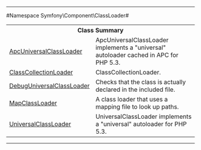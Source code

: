 

- - -

#Namespace Symfony\Component\ClassLoader#

<table class="title">
<tr><th colspan="2" class="title">Class Summary</th></tr>
<tr><td class="name"><a href="">ApcUniversalClassLoader</a></td><td class="description">ApcUniversalClassLoader implements a "universal" autoloader cached in APC for PHP 5.3.
</td></tr>
<tr><td class="name"><a href="">ClassCollectionLoader</a></td><td class="description">ClassCollectionLoader.</td></tr>
<tr><td class="name"><a href="">DebugUniversalClassLoader</a></td><td class="description">Checks that the class is actually declared in the included file.</td></tr>
<tr><td class="name"><a href="">MapClassLoader</a></td><td class="description">A class loader that uses a mapping file to look up paths.</td></tr>
<tr><td class="name"><a href="">UniversalClassLoader</a></td><td class="description">UniversalClassLoader implements a "universal" autoloader for PHP 5.3.
</td></tr>
</table>

- - -

